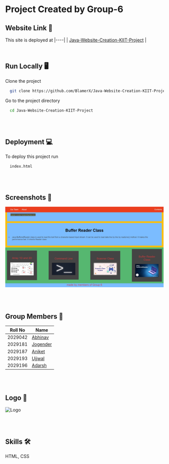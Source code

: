 # Project Created by Group-6


## Website Link 🧮
This site is deployed at
|----|
| [Java-Website-Creation-KIIT-Project](https://blamerx.github.io/Java-Website-Creation-KIIT-Project/) |

<br>

## Run Locally 🖥️

Clone the project

```bash
  git clone https://github.com/BlamerX/Java-Website-Creation-KIIT-Project.git
```

Go to the project directory

```bash
  cd Java-Website-Creation-KIIT-Project
```

<br><br>


## Deployment 💻

To deploy this project run

```bash
  index.html
```

<br><br>


## Screenshots 📸

![Website Screenshot](https://github.com/BlamerX/Java-Website-Creation-KIIT-Project/blob/master/img/Sample.jpg)

<br><br>

## Group Members 💯

| Roll No | Name |
| ------- | ----- |
| 2029042 | [Abhinav](https://github.com/)  |
| 2029181 | [Jogender](https://github.com/) |
| 2029187 | [Aniket](https://github.com/)   |
| 2029193 | [Ujjwal](https://github.com/)   |
| 2029196 | [Adarsh](https://github.com/BlamerX)   |

<br><br>


## Logo 💫
![Logo](https://cdn.kiit.ac.in/main/2017/12/13193456/KIIT-Logo-New.png)


<br><br>

##  Skills 🛠

HTML, CSS
